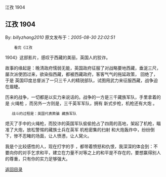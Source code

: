 江孜 1904
## 江孜 1904

By: *billyzhang2010* 原文发布于：*2005-08-30 22:02:51*

        看完《江孜
1904》这部影片，感叹于西藏的美丽，英国人的狡诈。

故事的缘起是：晚清政府懦弱无能，英国政府征服了对战略要地西藏，垂涎三尺，
屡次派使团过来，欲染指西藏，都被西藏政府，客客气气的拖延政策， 回绝了，于是
英国印度总督派了一只三千人的精锐部队，试图用武力来征服西藏，战争迫在眉睫。

       
历来的战争，一切都是以实力来说话的。战争的一方是三千藏族军队，手里拿着的是 火绳枪 ，而另外一方则是，三千英军军队，拥有
新式步枪，机枪还有大炮 。

       战斗的过程是：英国代表欺骗 藏族军队
熄灭了手中的火绳枪，而狡诈的英国军队偷偷抢占了四周的高地，架起了机枪，瞄准了大炮，放松警惕的藏族士兵在英军 机枪密集的扫射
和大炮轰炸中，纷纷倒下，惨不忍睹的场面，让人愤懑，让人窝火。

      
我是个比较感性的人，现在打字的手
，都带着愤怒和仇恨，我深深的体会到：不要向你的对手乞求和平，建立在力量不对等之上的和平是不存在的，要想赢得别人的尊重，只有你的实力足够强大。

[返回目录](index.html)
